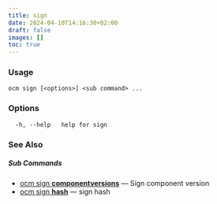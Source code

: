 ```yaml
---
title: sign
date: 2024-04-10T14:16:30+02:00
draft: false
images: []
toc: true
---
```

### Usage

```
ocm sign [<options>] <sub command> ...
```

### Options

```
  -h, --help   help for sign
```

### See Also



##### Sub Commands

* [ocm sign <b>componentversions</b>](/docs/cli/sign/componentversions)	 &mdash; Sign component version
* [ocm sign <b>hash</b>](/docs/cli/sign/hash)	 &mdash; sign hash

